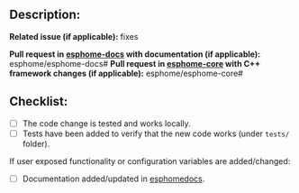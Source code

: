 ## Description:


**Related issue (if applicable):** fixes <link to issue>

**Pull request in [esphome-docs](https://github.com/esphome/esphome-docs) with documentation (if applicable):** esphome/esphome-docs#<esphome-docs PR number goes here>
**Pull request in [esphome-core](https://github.com/esphome/esphome-core) with C++ framework changes (if applicable):** esphome/esphome-core#<esphome-core PR number goes here>

## Checklist:
  - [ ] The code change is tested and works locally.
  - [ ] Tests have been added to verify that the new code works (under `tests/` folder).

If user exposed functionality or configuration variables are added/changed:
  - [ ] Documentation added/updated in [esphomedocs](https://github.com/OttoWinter/esphomedocs).
